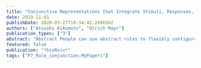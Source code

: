 ```yaml
---
title: "Conjunctive Representations that Integrate Stimuli, Responses, and Rules are Critical for Action Selection"
date: 2019-11-01
publishDate: 2020-03-27T19:34:42.249656Z
authors: ["Atsushi Kikumoto", "Ulrich Mayr"]
publication_types: ["3"]
abstract: "Abstract People can use abstract rules to flexibly configure and select actions for specific situations. Yet how exactly rules shape actions towards specific sensory and/or motor requirements remains unclear. One possibility is that rules become integrated with sensory/response features in a non-linear, conjunctive manner (e.g., event files; Hommel, 1998) to drive rule-guided action selection. To dynamically track such conjunctive representations during action selection, we applied a time-resolved representational similarity analysis to the spectral-temporal profiles of the EEG signal, while participants selected actions based on varying rules. Across two experiments, we found that action selection engages conjunctive representations binding action rules to specific sensory/motor settings throughout the entire selection period. The strength of conjunctions was the most important predictor of trial-by-trial variability in response times (RTs) and was closely, and selectively, related to an important behavioral indicator of event files---the partial-overlap priming pattern. Thus, conjunctive representations were functionally dissociated from their constituent action features and play a critical role during flexible selection of action."
featured: false
publication: "*bioRxiv*"
tags: ["P7_Rule_conjunction;MyPapers"]
---
```


